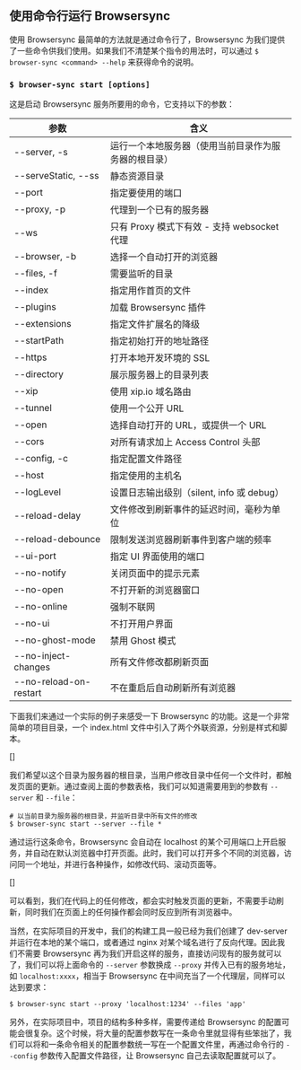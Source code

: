 ## 使用命令行运行 Browsersync
使用 Browsersync 最简单的方法就是通过命令行了，Browsersync 为我们提供了一些命令供我们使用。如果我们不清楚某个指令的用法时，可以通过 `$ browser-sync <command> --help` 来获得命令的说明。
### `$ browser-sync start [options]`
这是启动 Browsersync 服务所要用的命令，它支持以下的参数：

参数                   | 含义
---------------------- | -------------
--server, -s           | 运行一个本地服务器（使用当前目录作为服务器的根目录）
--serveStatic, --ss    | 静态资源目录
--port	               | 指定要使用的端口
--proxy, -p	           | 代理到一个已有的服务器
--ws	                 | 只有 Proxy 模式下有效 - 支持 websocket 代理
--browser, -b          | 选择一个自动打开的浏览器
--files, -f            | 需要监听的目录
--index                | 指定用作首页的文件
--plugins              | 加载 Browsersync 插件
--extensions           | 指定文件扩展名的降级
--startPath            | 指定初始打开的地址路径
--https                | 打开本地开发环境的 SSL
--directory            | 展示服务器上的目录列表
--xip                  | 使用 xip.io 域名路由
--tunnel               | 使用一个公开 URL
--open                 | 选择自动打开的 URL，或提供一个 URL
--cors                 | 对所有请求加上 Access Control 头部
--config, -c           | 指定配置文件路径
--host                 | 指定使用的主机名
--logLevel             | 设置日志输出级别（silent, info 或 debug）
--reload-delay         | 文件修改到刷新事件的延迟时间，毫秒为单位
--reload-debounce      | 限制发送浏览器刷新事件到客户端的频率
--ui-port              | 指定 UI 界面使用的端口
--no-notify            | 关闭页面中的提示元素
--no-open              | 不打开新的浏览器窗口
--no-online            | 强制不联网
--no-ui                | 不打开用户界面
--no-ghost-mode        | 禁用 Ghost 模式
--no-inject-changes    | 所有文件修改都刷新页面
--no-reload-on-restart | 不在重启后自动刷新所有浏览器

下面我们来通过一个实际的例子来感受一下 Browsersync 的功能。这是一个非常简单的项目目录，一个 index.html 文件中引入了两个外联资源，分别是样式和脚本。

[]

我们希望以这个目录为服务器的根目录，当用户修改目录中任何一个文件时，都触发页面的更新。通过查阅上面的参数表格，我们可以知道需要用到的参数有 `--server` 和 `--file`：
```shell
# 以当前目录为服务器的根目录，并监听目录中所有文件的修改
$ browser-sync start --server --file *
```
通过运行这条命令，Browsersync 会自动在 localhost 的某个可用端口上开启服务，并自动在默认浏览器中打开页面。此时，我们可以打开多个不同的浏览器，访问同一个地址，并进行各种操作，如修改代码、滚动页面等。

[]

可以看到，我们在代码上的任何修改，都会实时触发页面的更新，不需要手动刷新，同时我们在页面上的任何操作都会同时反应到所有浏览器中。

当然，在实际项目的开发中，我们的构建工具一般已经为我们创建了 dev-server 并运行在本地的某个端口，或者通过 nginx 对某个域名进行了反向代理。因此我们不需要 Browsersync 再为我们开启这样的服务，直接访问现有的服务就可以了，我们可以将上面命令的 `--server` 参数换成 `--proxy` 并传入已有的服务地址，如 `localhost:xxxx`，相当于 Browsersync 在中间充当了一个代理层，同样可以达到要求：
```shell
$ browser-sync start --proxy 'localhost:1234' --files 'app'
```

另外，在实际项目中，项目的结构多种多样，需要传递给 Browsersync 的配置可能会很复杂。这个时候，将大量的配置参数写在一条命令里就显得有些笨拙了，我们可以将和一条命令相关的配置参数统一写在一个配置文件里，再通过命令行的 `--config` 参数传入配置文件路径，让 Browsersync 自己去读取配置就可以了。
